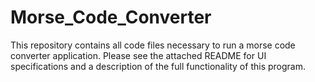 # Morse_Code_Converter
This repository contains all code files necessary to run a morse code converter application. Please see the attached README for UI specifications and a description of the full functionality of this program.
